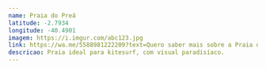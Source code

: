 ```yaml
---
name: Praia do Preá
latitude: -2.7934
longitude: -40.4901
imagem: https://i.imgur.com/abc123.jpg
link: https://wa.me/5588981222209?text=Quero saber mais sobre a Praia do Preá
descricao: Praia ideal para kitesurf, com visual paradisíaco.
---
```

